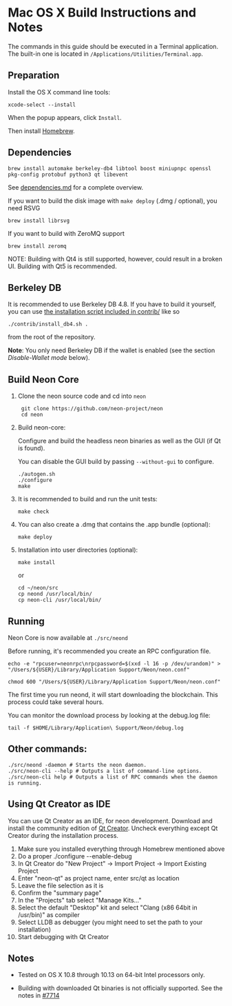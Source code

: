 Mac OS X Build Instructions and Notes
====================================
The commands in this guide should be executed in a Terminal application.
The built-in one is located in `/Applications/Utilities/Terminal.app`.

Preparation
-----------
Install the OS X command line tools:

`xcode-select --install`

When the popup appears, click `Install`.

Then install [Homebrew](https://brew.sh).

Dependencies
----------------------

    brew install automake berkeley-db4 libtool boost miniupnpc openssl pkg-config protobuf python3 qt libevent

See [dependencies.md](dependencies.md) for a complete overview.

If you want to build the disk image with `make deploy` (.dmg / optional), you need RSVG

    brew install librsvg

If you want to build with ZeroMQ support
    
    brew install zeromq

NOTE: Building with Qt4 is still supported, however, could result in a broken UI. Building with Qt5 is recommended.

Berkeley DB
-----------
It is recommended to use Berkeley DB 4.8. If you have to build it yourself,
you can use [the installation script included in contrib/](/contrib/install_db4.sh)
like so

```shell
./contrib/install_db4.sh .
```

from the root of the repository.

**Note**: You only need Berkeley DB if the wallet is enabled (see the section *Disable-Wallet mode* below).

Build Neon Core
------------------------

1. Clone the neon source code and cd into `neon`

        git clone https://github.com/neon-project/neon
        cd neon

2.  Build neon-core:

    Configure and build the headless neon binaries as well as the GUI (if Qt is found).

    You can disable the GUI build by passing `--without-gui` to configure.

        ./autogen.sh
        ./configure
        make

3.  It is recommended to build and run the unit tests:

        make check

4.  You can also create a .dmg that contains the .app bundle (optional):

        make deploy

5.  Installation into user directories (optional):

        make install

    or

        cd ~/neon/src
        cp neond /usr/local/bin/
        cp neon-cli /usr/local/bin/

Running
-------

Neon Core is now available at `./src/neond`

Before running, it's recommended you create an RPC configuration file.

    echo -e "rpcuser=neonrpc\nrpcpassword=$(xxd -l 16 -p /dev/urandom)" > "/Users/${USER}/Library/Application Support/Neon/neon.conf"

    chmod 600 "/Users/${USER}/Library/Application Support/Neon/neon.conf"

The first time you run neond, it will start downloading the blockchain. This process could take several hours.

You can monitor the download process by looking at the debug.log file:

    tail -f $HOME/Library/Application\ Support/Neon/debug.log

Other commands:
-------

    ./src/neond -daemon # Starts the neon daemon.
    ./src/neon-cli --help # Outputs a list of command-line options.
    ./src/neon-cli help # Outputs a list of RPC commands when the daemon is running.

Using Qt Creator as IDE
------------------------
You can use Qt Creator as an IDE, for neon development.
Download and install the community edition of [Qt Creator](https://www.qt.io/download/).
Uncheck everything except Qt Creator during the installation process.

1. Make sure you installed everything through Homebrew mentioned above
2. Do a proper ./configure --enable-debug
3. In Qt Creator do "New Project" -> Import Project -> Import Existing Project
4. Enter "neon-qt" as project name, enter src/qt as location
5. Leave the file selection as it is
6. Confirm the "summary page"
7. In the "Projects" tab select "Manage Kits..."
8. Select the default "Desktop" kit and select "Clang (x86 64bit in /usr/bin)" as compiler
9. Select LLDB as debugger (you might need to set the path to your installation)
10. Start debugging with Qt Creator

Notes
-----

* Tested on OS X 10.8 through 10.13 on 64-bit Intel processors only.

* Building with downloaded Qt binaries is not officially supported. See the notes in [#7714](https://github.com/bitcoin/bitcoin/issues/7714)

